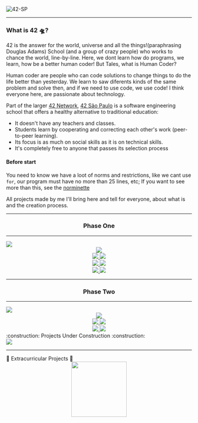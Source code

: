 ![42-SP](https://user-images.githubusercontent.com/86013047/198174690-e4e6420e-79fd-4ee4-9a62-0426f3b843cf.png)

---

### What is 42 🛸?

42 is the answer for the world, universe and all the things!(paraphrasing Douglas Adams) School (and a group of crazy people) who works to chance the world, line-by-line. Here, we dont learn how do programs, we learn, how be a better human coder!
But Tales, what is Human Coder?

Human coder are people who can code solutions to change things to do the life better than yesterday. We learn to saw diferents kinds of the same problem and solve then, and if we need to use code, we use code! 
I think everyone here, are passionate about technology.

Part of the larger [42 Network](https://www.42.fr/42-network/),
[42 São Paulo](https://www.42sp.org.br/) is a software engineering school
that offers a healthy alternative to traditional education:

- It doesn't have any teachers and classes.
- Students learn by cooperating
  and correcting each other's work (peer-to-peer learning).
- Its focus is as much on social skills as it is on technical skills.
- It's completely free to anyone that passes its selection process

#### Before start

You need to know we have a loot of norms and restrictions, like we cant use `for`, our program must have no more than 25 lines, etc;
If you want to see more than this, see the [norminette](https://github.com/42school/norminette)

All projects made by me I'll bring here and tell for everyone, about what is and the creation process.

<div align="center">

---
### Phase One
---

</div>
<div align="left">
  <img src="https://img.shields.io/badge/Projects-Concluded-success"/>
</div>

<div align="center">
  <img src="https://user-images.githubusercontent.com/86013047/218306620-3fbadc48-38d4-47a1-9bf5-ae1b66419380.png"/>
</div>

<div align="center">
  <a href="https://github.com/talessantos49/Projetos-42/tree/main/Libft">
    <img src="https://user-images.githubusercontent.com/86013047/169532214-b6148f09-3e51-4c6d-90be-dd67ba469026.png"/>
  </a>
  <a href="https://github.com/talessantos49/Projetos-42/tree/main/Get_Next_Line">
    <img src="https://user-images.githubusercontent.com/86013047/197639960-56508b04-d8b1-4198-9702-53354ceab5b1.png"/>
  </a>
</div>
<div align="center">
  <a href="https://github.com/talessantos49/Projetos-42/tree/main/ft_printf">
    <img src="https://user-images.githubusercontent.com/86013047/197639951-92b2d15c-033a-4eba-8a7b-b8900975ce6d.png"/>
  </a>
  <img src="https://user-images.githubusercontent.com/86013047/197639938-25a5c368-baa3-4f5a-bc30-b2c7f1f4b490.png"/>
</div>
<div align="center">
  <a href="https://github.com/talessantos49/Projetos-42/tree/main/So_long">
    <img src="https://user-images.githubusercontent.com/86013047/197646377-9c7596a4-4a11-4633-8304-69cb0d467997.png"/>
  </a>
  <a href="https://github.com/talessantos49/Projetos-42/tree/main/Pipex">
    <img src="https://user-images.githubusercontent.com/86013047/212491370-c027b052-c84e-46d8-82d6-21987407563c.png"/>
  </a>
</div>

---

<div align="center">

  ### Phase Two

---
</div>

<div align="left">
  <img src="https://img.shields.io/badge/Projects-Concluded-success"/>
</div>

<div align="center">
  <img src="https://user-images.githubusercontent.com/86013047/218614378-d20bf7bf-a9f7-4cfa-adab-7c533038830e.png"/>
</div>
<div align="center">
  <a href="https://github.com/talessantos49/Projetos-42/tree/main/push_swap">
    <img src="https://user-images.githubusercontent.com/86013047/235564058-ee327ab2-f5c0-46fd-858a-c38a3ef0308a.png"/>
  </a>
  <a href="https://github.com/talessantos49/Projetos-42/tree/main/push_swap">
    <img src="https://github.com/talessantos49/Projetos-42/assets/86013047/a5309859-d793-4e87-a0cf-e654924973b5"
/>
  </a>
</div>
<div align="center">
    <a href="https://github.com/talessantos49/Projetos-42/tree/main/push_swap">
      <img src="https://github.com/talessantos49/Projetos-42/assets/86013047/779ba7ef-87e7-498f-9ebc-21a60565b776"/>
  </a>
  <a href="https://github.com/talessantos49/Projetos-42/tree/main/push_swap">
      <img src="https://github.com/talessantos49/Projetos-42/assets/86013047/81463755-ddc1-40e5-a59e-1f1f2d70496f"/>
  </a>
</div>
<div align="center">

</div>
<div align="left">
  :construction: Projects Under Construction :construction: 
</div>
  <img src="https://github.com/talessantos49/Projetos-42/assets/86013047/24b3eab2-8a41-48fc-8699-fdb117dd463e">

---

<div align="left">
  🚀 Extracurricular Projects 🚀 
</div>
<div align="center">
  <a href="https://github.com/talessantos49/Projetos-42/tree/main/Mini-Piscina-Python">
    <img src="https://user-images.githubusercontent.com/86013047/218304417-d6b2c942-892e-4e31-99c7-4a48c120d2ea.svg" width="150px" />
  </a>
</div>


